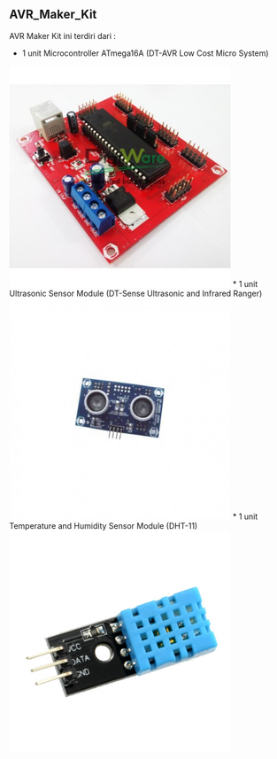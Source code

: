 ## AVR_Maker_Kit
AVR Maker Kit ini terdiri dari :
* 1 unit Microcontroller ATmega16A (DT-AVR Low Cost Micro System)
<img src="/images/LCMS.jpg" height="400">
* 1 unit Ultrasonic Sensor Module (DT-Sense Ultrasonic and Infrared Ranger)
<img src="/images/USIRR.jpg" height="400">
* 1 unit Temperature and Humidity Sensor Module (DHT-11)
<img src="/images/DHT11.jpg" height="400">
